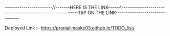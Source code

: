 
 -----------------------//-------HERE IS THE LINK------\\-----------------------
---------------------------------TAP ON THE LINK-------------------------------

Deployed Link :- https://pranjalimaske03.github.io/TODO_list/ 
